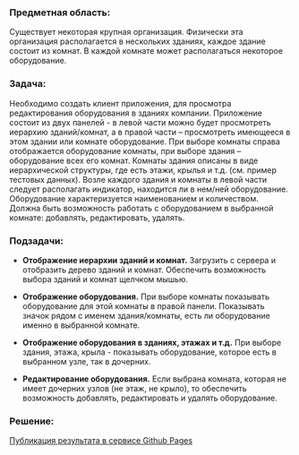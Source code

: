 ### Предметная область:

Существует некоторая крупная организация.
Физически эта организация располагается в нескольких зданиях, каждое здание состоит из комнат.
В каждой комнате может располагаться некоторое оборудование.


### Задача:

Необходимо создать клиент приложения, для просмотра редактирования оборудования в зданиях компании.
Приложение состоит из двух панелей - в левой части можно будет просмотреть иерархию зданий/комнат, а в
правой части – просмотреть имеющееся в этом здании или комнате оборудование. При выборе комнаты
справа отображается оборудование комнаты, при выборе здания – оборудование всех его комнат. Комнаты
здания описаны в виде иерархической структуры, где есть этажи, крылья и т.д. (см. пример тестовых данных).
Возле каждого здания и комнаты в левой части следует располагать индикатор, находится ли в нем/ней
оборудование.
Оборудование характеризуется наименованием и количеством. Должна быть возможность работать с
оборудованием в выбранной комнате: добавлять, редактировать, удалять.


### Подзадачи: 
+ **Отображение иерархии зданий и комнат.** Загрузить с сервера и отобразить дерево зданий и комнат.
Обеспечить возможность выбора зданий и комнат щелчком мышью.

+ **Отображение оборудования.** При выборе комнаты показывать оборудование для этой комнаты в
правой панели. Показывать значок рядом с именем здания/комнаты, есть ли оборудование именно в
выбранной комнате.

+ **Отображение оборудования в зданиях, этажах и т.д.** При выборе здания, этажа, крыла - показывать
оборудование, которое есть в выбранном узле, так в дочерних.

+ **Редактирование оборудования.** Если выбрана комната, которая не имеет дочерних узлов (не этаж, не
крыло), то обеспечить возможность добавлять, редактировать и удалять оборудование.


### Решение: 
[Публикация результата в сервисе Github Pages](https://ivanpeleshok.github.io/docsvision-db-task/database)
